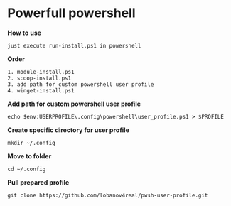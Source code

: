 # Powerfull powershell  
**How to use**  
```
just execute run-install.ps1 in powershell
```
**Order**
~~~
1. module-install.ps1  
2. scoop-install.ps1
3. add path for custom powershell user profile
4. winget-install.ps1
~~~
**Add path for custom powershell user profile**  
```
echo $env:USERPROFILE\.config\powershell\user_profile.ps1 > $PROFILE    
```
**Create specific directory for user profile**  
```
mkdir ~/.config  
```
**Move to folder**   
```
cd ~/.config
```
**Pull prepared profile**
```
git clone https://github.com/lobanov4real/pwsh-user-profile.git  
```
